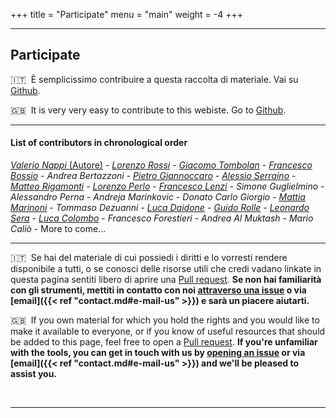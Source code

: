 +++
title = "Participate"
menu = "main"
weight = -4
+++

* * *

## Participate

🇮🇹 &nbsp;È semplicissimo contribuire a questa raccolta di materiale. Vai su [Github](https://github.com/tit8/polimi-elettronica).

🇬🇧 &nbsp;It is very very easy to contribute to this webiste. Go to [Github](https://github.com/tit8/polimi-elettronica).

* * *

#### List of contributors in chronological order

[_Valerio Nappi_ (Autore)](https://github.com/valerionew) - [_Lorenzo Rossi_](https://github.com/lorossi) - [_Giacomo Tombolan_](https://github.com/giachi00) - [_Francesco Bossio_](https://github.com/bossiof) - _Andrea Bertazzoni_ - [_Pietro Giannoccaro_](https://github.com/PietroG51) - [_Alessio Serraino_](https://github.com/serrainoalessio) - [_Matteo Rigamonti_](https://github.com/Overlord2410) - [_Lorenzo Perlo_](https://github.com/TIT8) - [_Francesco Lenzi_](https://github.com/FraLenzi) - _Simone Guglielmino_ - _Alessandro Perna_ - _Andreja Marinkovic_ - _Donato Carlo Giorgio_ - [_Mattia Marinoni_](https://github.com/RhinopithecusRoxellana) - _Tommaso Dezuanni_ - [_Luca Daidone_](https://github.com/Luca452) - [_Guido Rolle_](https://github.com/homeless-sushi) - [_Leonardo Sera_](https://github.com/leonardosera) - [_Luca Colombo_](https://github.com/Lucaxc) - _Francesco Forestieri_ - _Andrea Al Muktash_ - _Mario Caliò_ - More to come...

* * *

🇮🇹 &nbsp;Se hai del materiale di cui possiedi i diritti e lo vorresti rendere disponibile a tutti, o se conosci delle risorse utili che credi vadano linkate in questa pagina sentiti libero di aprire una [Pull request](https://github.com/tit8/polimi-elettronica/pulls). **Se non hai familiarità con gli strumenti, mettiti in contatto con noi [attraverso una issue](https://github.com/tit8/polimi-elettronica/issues) o via [email]({{< ref "contact.md#e-mail-us" >}}) e sarà un piacere aiutarti.**  

🇬🇧 &nbsp;If you own material for which you hold the rights and you would like to make it available to everyone, or if you know of useful resources that should be added to this page, feel free to open a [Pull request](https://github.com/tit8/polimi-elettronica/pulls). **If you're unfamiliar with the tools, you can get in touch with us by [opening an issue](https://github.com/tit8/polimi-elettronica/issues) or via [email]({{< ref "contact.md#e-mail-us" >}}) and we'll be pleased to assist you.**

&nbsp;

* * *